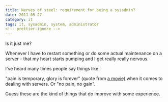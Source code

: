 ```yaml
---
title: Nerves of steel: requirement for being a sysadmin?
date: 2011-05-27
category: it
tags: it, sysadmin, system, administrator
<!-- prettier-ignore -->
---
```


Is it just me?

Whenever I have to restart something or do some actual maintenance on a server - that my heart starts pumping and I get really really nervous.

I've heard many times people say things like:

"pain is temporary, glory is forever" (quote from [a movie)](http://www.imdb.com/title/tt0120201/ "starship troopers") when it comes to dealing with servers. Or "no pain, no gain".

Guess these are the kind of things that do improve with some experience.
